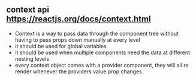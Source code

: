## context api https://reactjs.org/docs/context.html
* Context is a way to pass data through the component tree without having to pass props down manually at every level
* it should be used for global variables
* it should be used when multiple components need the data at different nesting levels
* every context object comes with a provider component, they will all re render whenever the providers value prop changes
